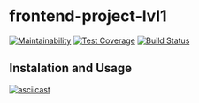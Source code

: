 # frontend-project-lvl1
[![Maintainability](https://api.codeclimate.com/v1/badges/a99a88d28ad37a79dbf6/maintainability)](https://codeclimate.com/github/codeclimate/codeclimate/maintainability)
[![Test Coverage](https://api.codeclimate.com/v1/badges/a99a88d28ad37a79dbf6/test_coverage)](https://codeclimate.com/github/codeclimate/codeclimate/test_coverage)
[![Build Status](https://travis-ci.com/malevka/frontend-project-lvl1.svg?branch=master)](https://travis-ci.com/malevka/frontend-project-lvl1)
## Instalation and Usage
[![asciicast](https://asciinema.org/a/mzTraPsgwIbwFYcgmkLYnAiHf)](https://asciinema.org/a/mzTraPsgwIbwFYcgmkLYnAiHf)
